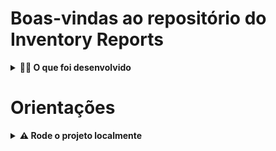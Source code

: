 # Boas-vindas ao repositório do Inventory Reports

<details>
  <summary><strong>👨‍💻 O que foi desenvolvido</strong></summary><br />

  Foi implementado um **gerador de relatórios** que recebe como entrada arquivos com dados de um estoque e gera, como saída, um relatório acerca destes dados.

  Esses dados de estoque poderão ser obtidos de diversas fontes:

  - Através da importação de um arquivo `CSV`;

  - Através da importação de um arquivo `JSON`;

  - Através da importação de um arquivo `XML`.

  Além disso, o relatório final possui duas versões: **simples** e **completa**.

  <strong>🚵 Habilidades que foram trabalhadas:</strong>
 

  <ul>
    <li>Aplicar conceitos de Orientação a Objetos em Python;</li>
    <li>Aplicar padrões de projeto;</li>
    <li>Leitura e escrita de arquivos (XML, CSV, JSON).</li>
  </ul>
</details>


# Orientações
<details>
  <summary><strong>⚠ Rode o projeto localmente</strong></summary><br />

  1. Clone o repositório

  2. Crie o ambiente virtual para o projeto

  - `python3 -m venv .venv && source .venv/bin/activate`
  
  3. Instale as dependências

  - `python3 -m pip install -r dev-requirements.txt`
  
 
